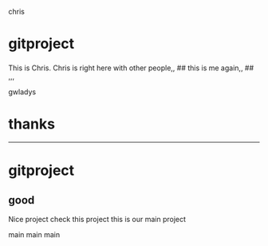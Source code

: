 chris
# gitproject
###
This is Chris. Chris is right here with other people,, ##
this is me again,, ##
,,,

gwladys
# thanks
------
# gitproject

good
---
Nice project
check this project
this is our main project

main
main
main
